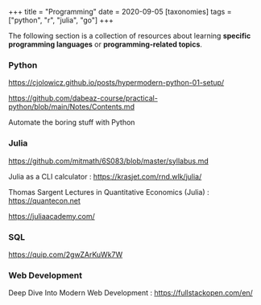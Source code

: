 +++
title = "Programming"
date = 2020-09-05
[taxonomies]
tags = ["python", "r", "julia", "go"]
+++


The following section is a collection of resources about learning **specific programming languages** or **programming-related topics**.

### Python

https://cjolowicz.github.io/posts/hypermodern-python-01-setup/

https://github.com/dabeaz-course/practical-python/blob/main/Notes/Contents.md

Automate the boring stuff with Python

### Julia

https://github.com/mitmath/6S083/blob/master/syllabus.md

Julia as a CLI calculator : https://krasjet.com/rnd.wlk/julia/

Thomas Sargent Lectures in Quantitative Economics (Julia) : https://quantecon.net

https://juliaacademy.com/

### SQL
https://quip.com/2gwZArKuWk7W

### Web Development

Deep Dive Into Modern Web Development : https://fullstackopen.com/en/